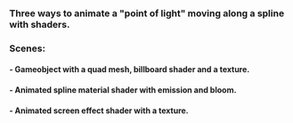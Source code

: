 ### Three ways to animate a "point of light" moving along a spline with shaders.

### Scenes:
#### - Gameobject with a quad mesh, billboard shader and a texture. 
#### - Animated spline material shader with emission and bloom.
#### - Animated screen effect shader with a texture.
